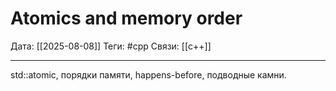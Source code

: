 # Atomics and memory order

Дата: [[2025-08-08]]
Теги: #cpp
Связи: [[c++]]

---

std::atomic, порядки памяти, happens-before, подводные камни.
